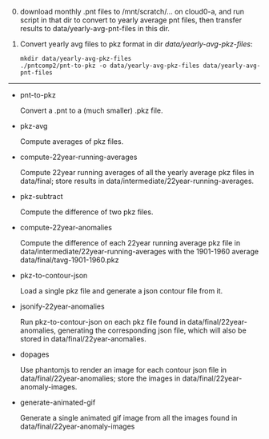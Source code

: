 
0. download monthly .pnt files to /mnt/scratch/... on cloud0-a, and run script in that
   dir to convert to yearly average pnt files, then transfer results to
   data/yearly-avg-pnt-files in this dir.
   
1. Convert yearly avg files to pkz format in dir _data/yearly-avg-pkz-files_:
   ```
   mkdir data/yearly-avg-pkz-files
   ./pntcomp2/pnt-to-pkz -o data/yearly-avg-pkz-files data/yearly-avg-pnt-files
   ```


-----------------------------

* pnt-to-pkz

  Convert a .pnt to a (much smaller) .pkz file.

* pkz-avg

  Compute averages of pkz files.
  
* compute-22year-running-averages

  Compute 22year running averages of all the yearly average pkz files in data/final; store results
  in data/intermediate/22year-running-averages.

* pkz-subtract

  Compute the difference of two pkz files.
  
* compute-22year-anomalies

  Compute the difference of each 22year running average pkz file in data/intermediate/22year-running-averages
  with the 1901-1960 average data/final/tavg-1901-1960.pkz 

* pkz-to-contour-json

  Load a single pkz file and generate a json contour file from it.

* jsonify-22year-anomalies

  Run pkz-to-contour-json on each pkz file found in data/final/22year-anomalies, generating
  the corresponding json file, which will also be stored in data/final/22year-anomalies.

* dopages

  Use phantomjs to render an image for each contour json file in data/final/22year-anomalies;
  store the images in data/final/22year-anomaly-images.

* generate-animated-gif

  Generate a single animated gif image from all the images found in data/final/22year-anomaly-images
